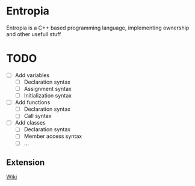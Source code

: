 # Entropia
Entropia is a C++ based programming language, implementing ownership and other usefull stuff

# TODO

- [ ] Add variables
  - [ ] Declaration syntax
  - [ ] Assignment syntax
  - [ ] Initialization syntax
- [ ] Add functions
  - [ ] Declaration syntax
  - [ ] Call syntax
- [ ] Add classes
  - [ ] Declaration syntax
  - [ ] Member access syntax
  - [ ] ...

## Extension

[Wiki][wiki_lnk]



[wiki_lnk]: https://code.visualstudio.com/api/get-started/your-first-extension